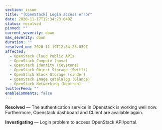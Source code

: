 ```yaml
---
section: issue
title: "[OpenStack] Login access error"
date: 2020-11-17T12:34:23.049Z
status: resolved
pinned: ""
current_severity: down
max_severity: down
duration: ""
resolved_on: 2020-11-19T12:34:23.059Z
affected:
  - OpenStack Cloud Public APIs
  - OpenStack Compute (nova)
  - OpenStack Identity (Keystone)
  - OpenStack Object Storage (Switft)
  - OpenStack Block Storage (cinder)
  - OpenStack Image catalalog (Glance)
  - OpenStack Networking (Neutron)
twitterFeed: ""
enableComments: false
---
```

**Resolved** — The authentication service in Openstack is working well now. Furthermore, Openstack dashboard and CLIent are available again.

**Investigating** — Login problem to access OpenStack API/portal.